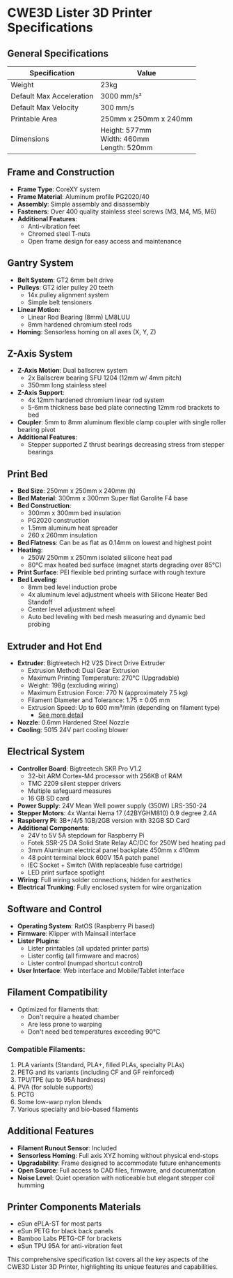 # CWE3D Lister 3D Printer Specifications

## General Specifications

| Specification | Value |
|---------------|-------|
| Weight | 23kg |
| Default Max Acceleration | 3000 mm/s² |
| Default Max Velocity | 300 mm/s |
| Printable Area | 250mm x 250mm x 240mm |
| Dimensions | Height: 577mm<br>Width: 460mm<br>Length: 520mm |

## Frame and Construction

- **Frame Type**: CoreXY system
- **Frame Material**: Aluminum profile PG2020/40
- **Assembly**: Simple assembly and disassembly
- **Fasteners**: Over 400 quality stainless steel screws (M3, M4, M5, M6)
- **Additional Features**:
  - Anti-vibration feet
  - Chromed steel T-nuts
  - Open frame design for easy access and maintenance

## Gantry System

- **Belt System**: GT2 6mm belt drive
- **Pulleys**: GT2 idler pulley 20 teeth
  - 14x pulley alignment system
  - Simple belt tensioners
- **Linear Motion**:
  - Linear Rod Bearing (8mm) LM8LUU
  - 8mm hardened chromium steel rods
- **Homing**: Sensorless homing on all axes (X, Y, Z)

## Z-Axis System

- **Z-Axis Motion**: Dual ballscrew system
  - 2x Ballscrew bearing SFU 1204 (12mm w/ 4mm pitch)
  - 350mm long stainless steel
- **Z-Axis Support**:
  - 4x 12mm hardened chromium linear rod system
  - 5-6mm thickness base bed plate connecting 12mm rod brackets to bed
- **Coupler**: 5mm to 8mm aluminum flexible clamp coupler with single roller bearing pivot
- **Additional Features**:
  - Stepper supported Z thrust bearings decreasing stress from stepper bearings

## Print Bed

- **Bed Size**: 250mm x 250mm x 240mm (h)
- **Bed Material**: 300mm x 300mm Super flat Garolite F4 base
- **Bed Construction**:
  - 300mm x 300mm bed insulation
  - PG2020 construction
  - 1.5mm aluminum heat spreader
  - 260 x 260mm insulation
- **Bed Flatness**: Can be as flat as 0.14mm on lowest and highest point
- **Heating**:
  - 250W 250mm x 250mm isolated silicone heat pad
  - 80°C max heated bed surface (magnet starts degrading over 85°C)
- **Print Surface**: PEI flexible bed printing surface with rough texture
- **Bed Leveling**:
  - 8mm bed level induction probe
  - 4x aluminum level adjustment wheels with Silicone Heater Bed Standoff
  - Center level adjustment wheel
  - Auto bed leveling with bed mesh measuring and dynamic bed probing

## Extruder and Hot End

- **Extruder**: Bigtreetech H2 V2S Direct Drive Extruder
  - Extrusion Method: Dual Gear Extrusion
  - Maximum Printing Temperature: 270°C (Upgradable)
  - Weight: 198g (excluding wiring)
  - Maximum Extrusion Force: 770 N (approximately 7.5 kg)
  - Filament Diameter and Tolerance: 1.75 ± 0.05 mm
  - Extrusion Speed: Up to 600 mm³/min (depending on filament type)
    - [See more detail](h2_extruder.md)
- **Nozzle**: 0.6mm Hardened Steel Nozzle
- **Cooling**: 5015 24V part cooling blower

## Electrical System

- **Controller Board**: Bigtreetech SKR Pro V1.2
  - 32-bit ARM Cortex-M4 processor with 256KB of RAM
  - TMC 2209 silent stepper drivers
  - Multiple safeguard measures
  - 16 GB SD card
- **Power Supply**: 24V Mean Well power supply (350W) LRS-350-24
- **Stepper Motors**: 4x Wantai Nema 17 (42BYGHM810) 0.9 degree 2.4A
- **Raspberry Pi**: 3B+/4/5 1GB/2GB version with 32GB SD Card
- **Additional Components**:
  - 24V to 5V 5A stepdown for Raspberry Pi
  - Fotek SSR-25 DA Solid State Relay AC/DC for 250W bed heating pad
  - 3mm Aluminum electrical panel backplate 450mm x 410mm
  - 48 point terminal block 600V 15A patch panel
  - IEC Socket + Switch (With replaceable fuse cartridge)
  - LED print surface spotlight
- **Wiring**: Full wiring solder connections, hidden for aesthetics
- **Electrical Trunking**: Fully enclosed system for wire organization

## Software and Control

- **Operating System**: RatOS (Raspberry Pi based)
- **Firmware**: Klipper with Mainsail interface
- **Lister Plugins**:
  - Lister printables (all updated printer parts)
  - Lister config (all firmware and macros)
  - Lister control (numpad shortcut control)
- **User Interface**: Web interface and Mobile/Tablet interface

## Filament Compatibility

- Optimized for filaments that:
  - Don't require a heated chamber
  - Are less prone to warping
  - Don't need bed temperatures exceeding 90°C

### Compatible Filaments:
1. PLA variants (Standard, PLA+, filled PLAs, specialty PLAs)
2. PETG and its variants (including CF and GF reinforced)
3. TPU/TPE (up to 95A hardness)
4. PVA (for soluble supports)
5. PCTG
6. Some low-warp nylon blends
7. Various specialty and bio-based filaments

## Additional Features

- **Filament Runout Sensor**: Included
- **Sensorless Homing**: Full axis XYZ homing without physical end-stops
- **Upgradability**: Frame designed to accommodate future enhancements
- **Open Source**: Full access to CAD files, firmware, and documentation
- **Noise Level**: Quiet operation with noticeable but elegant stepper coil humming

## Printer Components Materials

- eSun ePLA-ST for most parts
- eSun PETG for black back panels
- Bamboo Labs PETG-CF for brackets
- eSun TPU 95A for anti-vibration feet

This comprehensive specification list covers all the key aspects of the CWE3D Lister 3D Printer, highlighting its unique features and capabilities.